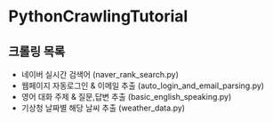 # PythonCrawlingTutorial

## 크롤링 목록
- 네이버 실시간 검색어 (naver_rank_search.py)
- 웹페이지 자동로그인 & 이메일 추출 (auto_login_and_email_parsing.py)
- 영어 대화 주제 & 질문,답변 추출 (basic_english_speaking.py)
- 기상청 날짜별 해당 날씨 추출 (weather_data.py)
